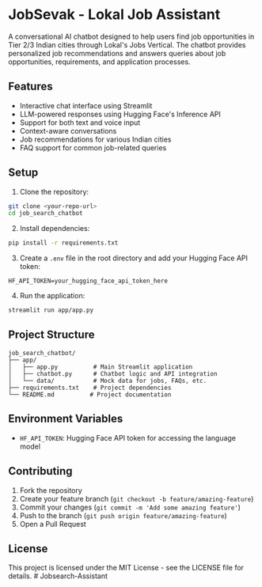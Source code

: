# JobSevak - Lokal Job Assistant

A conversational AI chatbot designed to help users find job opportunities in Tier 2/3 Indian cities through Lokal's Jobs Vertical. The chatbot provides personalized job recommendations and answers queries about job opportunities, requirements, and application processes.

## Features

- Interactive chat interface using Streamlit
- LLM-powered responses using Hugging Face's Inference API
- Support for both text and voice input
- Context-aware conversations
- Job recommendations for various Indian cities
- FAQ support for common job-related queries

## Setup

1. Clone the repository:
```bash
git clone <your-repo-url>
cd job_search_chatbot
```

2. Install dependencies:
```bash
pip install -r requirements.txt
```

3. Create a `.env` file in the root directory and add your Hugging Face API token:
```
HF_API_TOKEN=your_hugging_face_api_token_here
```

4. Run the application:
```bash
streamlit run app/app.py
```

## Project Structure

```
job_search_chatbot/
├── app/
│   ├── app.py          # Main Streamlit application
│   ├── chatbot.py      # Chatbot logic and API integration
│   └── data/           # Mock data for jobs, FAQs, etc.
├── requirements.txt    # Project dependencies
└── README.md          # Project documentation
```

## Environment Variables

- `HF_API_TOKEN`: Hugging Face API token for accessing the language model

## Contributing

1. Fork the repository
2. Create your feature branch (`git checkout -b feature/amazing-feature`)
3. Commit your changes (`git commit -m 'Add some amazing feature'`)
4. Push to the branch (`git push origin feature/amazing-feature`)
5. Open a Pull Request

## License

This project is licensed under the MIT License - see the LICENSE file for details. # Jobsearch-Assistant
